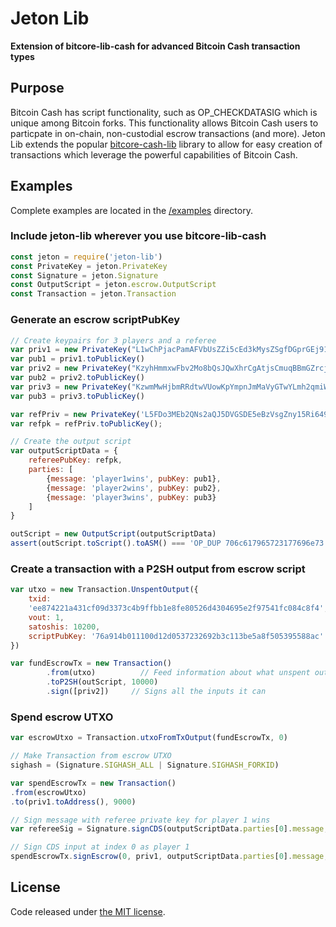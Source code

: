 # Jeton Lib

**Extension of bitcore-lib-cash for advanced Bitcoin Cash transaction types**

## Purpose

Bitcoin Cash has script functionality, such as OP_CHECKDATASIG which is unique among Bitcoin forks. This functionality allows Bitcoin Cash users to particpate in on-chain, non-custodial escrow transactions (and more). Jeton Lib extends the popular [bitcore-cash-lib](https://github.com/bitpay/bitcore/tree/master/packages/bitcore-lib-cash) library to allow for easy creation of transactions which leverage the powerful capabilities of Bitcoin Cash.

## Examples

Complete examples are located in the [/examples](https://github.com/jeton-tech/jeton-lib/tree/master/examples) directory.

### Include jeton-lib wherever you use bitcore-lib-cash

```javascript
const jeton = require('jeton-lib')
const PrivateKey = jeton.PrivateKey
const Signature = jeton.Signature
const OutputScript = jeton.escrow.OutputScript
const Transaction = jeton.Transaction
```

### Generate an escrow scriptPubKey

```javascript
// Create keypairs for 3 players and a referee
var priv1 = new PrivateKey("L1wChPjacPamAFVbUsZZi5cEd3kMysZSgfDGprGEj91wTP6sh7KH")
var pub1 = priv1.toPublicKey()
var priv2 = new PrivateKey("KzyhHmmxwFbv2Mo8bQsJQwXhrCgAtjsCmuqBBmGZrcjfTn1Xvzw1")
var pub2 = priv2.toPublicKey()
var priv3 = new PrivateKey("KzwmMwHjbmRRdtwVUowKpYmpnJmMaVyGTwYLmh2qmiWcqgd7W9fG")
var pub3 = priv3.toPublicKey()

var refPriv = new PrivateKey('L5FDo3MEb2QNs2aQJ5DVGSDE5eBzVsgZny15Ri649RjysWAeLkTs')
var refpk = refPriv.toPublicKey();

// Create the output script
var outputScriptData = {
    refereePubKey: refpk,
    parties: [
        {message: 'player1wins', pubKey: pub1},
        {message: 'player2wins', pubKey: pub2},
        {message: 'player3wins', pubKey: pub3}
    ]
}

outScript = new OutputScript(outputScriptData)
assert(outScript.toScript().toASM() === 'OP_DUP 706c617965723177696e73 OP_EQUAL OP_IF OP_DROP 706c617965723177696e73 02d180cd5d509cf23fd2139ea53634bac12d29d0a71d22ad97a59a9379faa3250a OP_CHECKDATASIGVERIFY OP_DUP OP_HASH160 44a45625a1fda976376e7d59d27fc621f9c9d382 OP_ELSE OP_DUP 706c617965723277696e73 OP_EQUAL OP_IF OP_DROP 706c617965723277696e73 02d180cd5d509cf23fd2139ea53634bac12d29d0a71d22ad97a59a9379faa3250a OP_CHECKDATASIGVERIFY OP_DUP OP_HASH160 9383fa6588a176c2592cb2f4008d779293246adb OP_ELSE OP_DUP 706c617965723377696e73 OP_EQUAL OP_IF OP_DROP 706c617965723377696e73 02d180cd5d509cf23fd2139ea53634bac12d29d0a71d22ad97a59a9379faa3250a OP_CHECKDATASIGVERIFY OP_DUP OP_HASH160 b011100d12d0537232692b3c113be5a8f5053955 OP_ENDIF OP_ENDIF OP_ENDIF OP_EQUALVERIFY OP_CHECKSIG')
```

### Create a transaction with a P2SH output from escrow script

```javascript
var utxo = new Transaction.UnspentOutput({ 
    txid:
    'ee874221a431cf09d3373c4b9ffbb1e8fe80526d4304695e2f97541fc084c8f4',
    vout: 1,
    satoshis: 10200,
    scriptPubKey: '76a914b011100d12d0537232692b3c113be5a8f505395588ac' 
})

var fundEscrowTx = new Transaction()
        .from(utxo)          // Feed information about what unspent outputs one can use
        .toP2SH(outScript, 10000)
        .sign([priv2])     // Signs all the inputs it can
```

### Spend escrow UTXO

```javascript
var escrowUtxo = Transaction.utxoFromTxOutput(fundEscrowTx, 0)

// Make Transaction from escrow UTXO
sighash = (Signature.SIGHASH_ALL | Signature.SIGHASH_FORKID)

var spendEscrowTx = new Transaction()
.from(escrowUtxo)
.to(priv1.toAddress(), 9000)

// Sign message with referee private key for player 1 wins
var refereeSig = Signature.signCDS(outputScriptData.parties[0].message, refPriv)

// Sign CDS input at index 0 as player 1
spendEscrowTx.signEscrow(0, priv1, outputScriptData.parties[0].message, refereeSig, outScript.toScript(), sighash)
```

## License

Code released under [the MIT license](https://github.com/jeton-tech/jeton-lib/blob/master/LICENSE).
